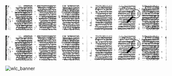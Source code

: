 ![Search Westminster Leningrad Codex](./images/wlc.png)

![Search Westminster Leningrad Codex](images/wlc.png)

![wlc_banner](https://github.com/user-attachments/assets/ddcacbde-c3a6-45ab-92c3-aaa7dd2b35de)